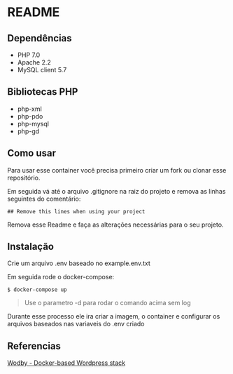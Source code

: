 # README

## Dependências

- PHP 7.0
- Apache 2.2
- MySQL client 5.7

## Bibliotecas PHP
- php-xml
- php-pdo
- php-mysql
- php-gd

## Como usar

Para usar esse container você precisa primeiro criar um fork ou clonar esse repositório.

Em seguida vá até o arquivo .gitignore na raiz do projeto e remova as linhas seguintes do comentário:

`## Remove this lines when using your project`

Remova esse Readme e faça as alterações necessárias para o seu projeto.

## Instalação

Crie um arquivo .env baseado no example.env.txt

Em seguida rode o docker-compose:

`$ docker-compose up`

> Use o parametro -d para rodar o comando acima sem log

Durante esse processo ele ira criar a imagem, o container e configurar os arquivos baseados nas variaveis do .env criado

## Referencias

[Wodby - Docker-based Wordpress stack](https://github.com/wodby/wordpress-composer)

